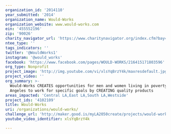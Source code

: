 ```yaml
---
organization_id: '2014110'
year_submitted: '2014'
organization_name: Would-Works
organization_website: www.would-works.com
ein: '455552196'
zip: '90026'
charity_navigator_url: 'https://www.charitynavigator.org/index.cfm?bay=search.profile&ein=455552196'
ntee_type: ''
tags_indicators: ''
twitter: '@WouldWorks1'
instagram: '@would_works'
facebook: 'https://www.facebook.com/pages/WOULD-WORKS/216415171803596'
org_type: Nonprofit
project_image: 'http://img.youtube.com/vi/xlsYqBrzY4k/maxresdefault.jpg'
project_video: ''
org_summary: >-
  Would-Works CREATES opportunities for men and women living in poverty in Los
  Angeles to work for specific goals by CREATING quality products
areas_impacted: 'Central LA,East LA,South LA,Westside'
project_ids: '4102109'
title: Would-Works
uri: /organizations/would-works/
challenge_url: 'http://maker.good.is/myLA2050create/projects/would-works.html'
youtube_video_identifier: xlsYqBrzY4k

---
```

